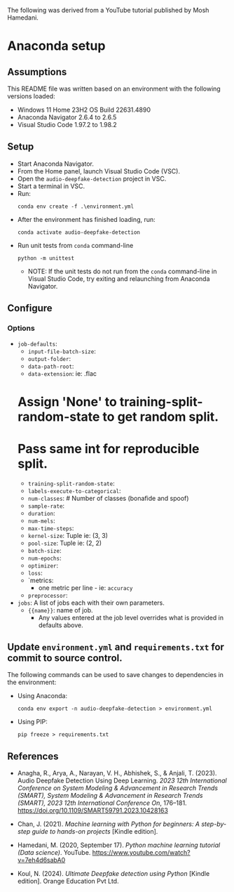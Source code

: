 The following was derived from a YouTube tutorial published by Mosh Hamedani.

# Anaconda setup
## Assumptions
This README file was written based on an environment with the following versions loaded:
* Windows 11 Home 23H2 OS Build 22631.4890
* Anaconda Navigator 2.6.4 to 2.6.5
* Visual Studio Code 1.97.2 to 1.98.2
## Setup
* Start Anaconda Navigator.
* From the Home panel, launch Visual Studio Code (VSC).
* Open the `audio-deepfake-detection` project in VSC.
* Start a terminal in VSC.
* Run:
  ```
  conda env create -f .\environment.yml
  ```
* After the environment has finished loading, run:
  ```
  conda activate audio-deepfake-detection
  ```
* Run unit tests from `conda` command-line
  ```
  python -m unittest
  ```
  * NOTE: If the unit tests do not run from the `conda` command-line in Visual Studio Code, try exiting and relaunching from Anaconda Navigator.
## Configure
### Options
* `job-defaults`:
  * `input-file-batch-size`:
  * `output-folder`:
  * `data-path-root`:
  * `data-extension`: ie: .flac
  # Assign 'None' to training-split-random-state to get random split.
  # Pass same int for reproducible split.
  * `training-split-random-state`:
  * `labels-execute-to-categorical`:
  * `num-classes`:        # Number of classes (bonafide and spoof)
  * `sample-rate`:
  * `duration`:
  * `num-mels`:
  * `max-time-steps`:
  * `kernel-size`: Tuple ie: (3, 3)
  * `pool-size`: Tuple ie: (2, 2)
  * `batch-size`:
  * `num-epochs`:
  * `optimizer`:
  * `loss`:
  * `metrics:
    - one metric per line - ie: `accuracy`
  * `preprocessor`:
* `jobs`: A list of jobs each with their own parameters.
  * `{{name}}`: name of job.
    * Any values entered at the job level overrides what is provided in defaults above.



## Update `environment.yml` and `requirements.txt` for commit to source control.
The following commands can be used to save changes to dependencies in the environment:
* Using Anaconda:
  ```
  conda env export -n audio-deepfake-detection > environment.yml
  ```
* Using PIP:
  ```
  pip freeze > requirements.txt
  ```


## References

* Anagha, R., Arya, A., Narayan, V. H., Abhishek, S., & Anjali, T. (2023). Audio Deepfake Detection Using Deep Learning. *2023 12th International Conference on System Modeling & Advancement in Research Trends (SMART), System Modeling & Advancement in Research Trends (SMART), 2023 12th International Conference On*, 176–181. https://doi.org/10.1109/SMART59791.2023.10428163

* Chan, J. (2021). *Machine learning with Python for beginners: A step-by-step guide to hands-on projects* [Kindle edition].

* Hamedani, M. (2020, September 17). *Python machine learning tutorial (Data science)*. YouTube. https://www.youtube.com/watch?v=7eh4d6sabA0

* Koul, N. (2024). *Ultimate Deepfake detection using Python* [Kindle edition]. Orange Education Pvt Ltd.
